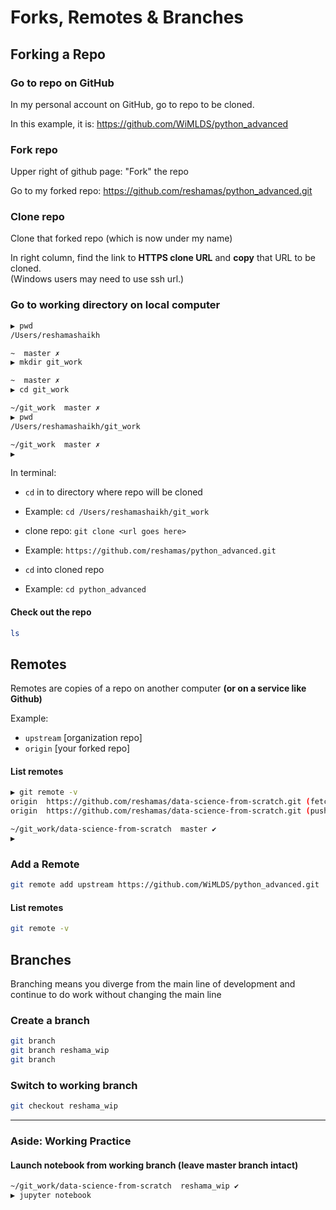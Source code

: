 # Forks, Remotes & Branches

## Forking a Repo
### Go to repo on GitHub
In my personal account on GitHub, go to repo to be cloned.

In this example, it is: https://github.com/WiMLDS/python_advanced

### Fork repo
Upper right of github page:  "Fork" the repo

Go to my forked repo: https://github.com/reshamas/python_advanced.git

 
### Clone repo
Clone that forked repo (which is now under my name)

In right column, find the link to **HTTPS clone URL** and **copy** that URL to be cloned.  
(Windows users may need to use ssh url.)  

### Go to working directory on local computer
```bash
▶ pwd
/Users/reshamashaikh

~  master ✗                                                                           ◒  
▶ mkdir git_work

~  master ✗                                                                           ◒  
▶ cd git_work

~/git_work  master ✗                                                                  ◒  
▶ pwd
/Users/reshamashaikh/git_work

~/git_work  master ✗                                                                  ◒  
▶ 
```

In terminal: 
* `cd` in to directory where repo will be cloned
 - Example:  `cd /Users/reshamashaikh/git_work`
* clone repo:   `git clone <url goes here>`
 - Example:  `https://github.com/reshamas/python_advanced.git`
* `cd` into cloned repo
 - Example:  `cd python_advanced`



#### Check out the repo
```bash
ls
```

## Remotes 
Remotes are copies of a repo on another computer **(or on a service like Github)**  

Example:  
* `upstream` [organization repo]
* `origin`   [your forked repo]


#### List remotes
```bash
▶ git remote -v
origin	https://github.com/reshamas/data-science-from-scratch.git (fetch)
origin	https://github.com/reshamas/data-science-from-scratch.git (push)

~/git_work/data-science-from-scratch  master ✔                                     498d  
▶ 
```
### Add a Remote
```bash
git remote add upstream https://github.com/WiMLDS/python_advanced.git
```

#### List remotes
```bash
git remote -v
```


## Branches
Branching means you diverge from the main line of development and continue to do work without changing the main line


### Create a branch
```bash
git branch
git branch reshama_wip
git branch
```


### Switch to working branch
```bash
git checkout reshama_wip
```

---

### Aside: Working Practice
#### Launch notebook from working branch (leave master branch intact)
```bash
~/git_work/data-science-from-scratch  reshama_wip ✔                                498d  
▶ jupyter notebook
```







